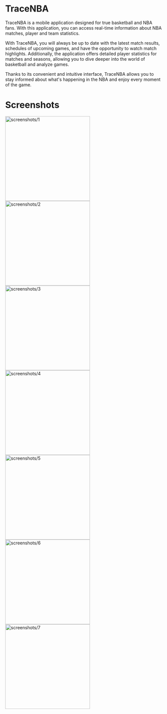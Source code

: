 # TraceNBA

TraceNBA is a mobile application designed for true basketball and NBA fans. With this application, you can access real-time information about NBA matches, player and team statistics.

With TraceNBA, you will always be up to date with the latest match results, schedules of upcoming games, and have the opportunity to watch match highlights. Additionally, the application offers detailed player statistics for matches and seasons, allowing you to dive deeper into the world of basketball and analyze games.

Thanks to its convenient and intuitive interface, TraceNBA allows you to stay informed about what's happening in the NBA and enjoy every moment of the game.

# Screenshots

<span><img src="screenshots/1.png" alt="screenshots/1" width="270px"></span>
<span><img src="screenshots/2.png" alt="screenshots/2" width="270px"></span>
<span><img src="screenshots/3.png" alt="screenshots/3" width="270px"></span>
<span><img src="screenshots/4.png" alt="screenshots/4" width="270px"></span>
<span><img src="screenshots/5.png" alt="screenshots/5" width="270px"></span>
<span><img src="screenshots/6.png" alt="screenshots/6" width="270px"></span>
<span><img src="screenshots/7.png" alt="screenshots/7" width="270px"></span>
